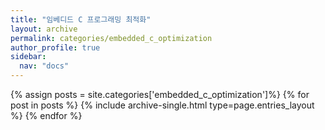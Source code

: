 ```yaml
---
title: "임베디드 C 프로그래밍 최적화"
layout: archive
permalink: categories/embedded_c_optimization
author_profile: true
sidebar:
  nav: "docs"
---
```


{% assign posts = site.categories['embedded_c_optimization']%}
{% for post in posts %} 
  {% include archive-single.html type=page.entries_layout %} 
{% endfor %}

